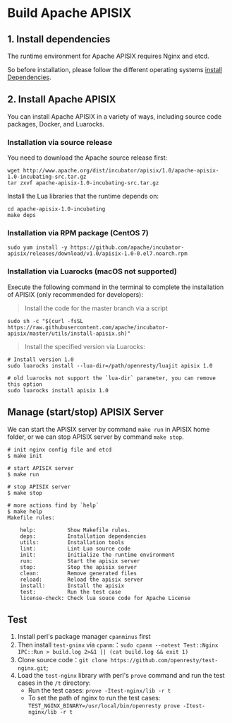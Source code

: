 <!--
#
# Licensed to the Apache Software Foundation (ASF) under one or more
# contributor license agreements.  See the NOTICE file distributed with
# this work for additional information regarding copyright ownership.
# The ASF licenses this file to You under the Apache License, Version 2.0
# (the "License"); you may not use this file except in compliance with
# the License.  You may obtain a copy of the License at
#
#     http://www.apache.org/licenses/LICENSE-2.0
#
# Unless required by applicable law or agreed to in writing, software
# distributed under the License is distributed on an "AS IS" BASIS,
# WITHOUT WARRANTIES OR CONDITIONS OF ANY KIND, either express or implied.
# See the License for the specific language governing permissions and
# limitations under the License.
#
-->

# Build Apache APISIX

## 1. Install dependencies
The runtime environment for Apache APISIX requires Nginx and etcd.

So before installation, please follow the different operating systems [install Dependencies](install-dependencies.md).

## 2. Install Apache APISIX

You can install Apache APISIX in a variety of ways, including source code packages, Docker, and Luarocks.

### Installation via source release

You need to download the Apache source release first:

```shell
wget http://www.apache.org/dist/incubator/apisix/1.0/apache-apisix-1.0-incubating-src.tar.gz
tar zxvf apache-apisix-1.0-incubating-src.tar.gz
```

Install the Lua libraries that the runtime depends on:
```shell
cd apache-apisix-1.0-incubating
make deps
```

### Installation via RPM package (CentOS 7)

```shell
sudo yum install -y https://github.com/apache/incubator-apisix/releases/download/v1.0/apisix-1.0-0.el7.noarch.rpm
```

### Installation via Luarocks (macOS not supported)

Execute the following command in the terminal to complete the installation of APISIX (only recommended for developers):

> Install the code for the master branch via a script

```shell
sudo sh -c "$(curl -fsSL https://raw.githubusercontent.com/apache/incubator-apisix/master/utils/install-apisix.sh)"
```

> Install the specified version via Luarocks:

```shell
# Install version 1.0
sudo luarocks install --lua-dir=/path/openresty/luajit apisix 1.0

# old luarocks not support the `lua-dir` parameter, you can remove this option
sudo luarocks install apisix 1.0
```

## Manage (start/stop) APISIX Server

We can start the APISIX server by command `make run` in APISIX home folder,
or we can stop APISIX server by command `make stop`.

```shell
# init nginx config file and etcd
$ make init

# start APISIX server
$ make run

# stop APISIX server
$ make stop

# more actions find by `help`
$ make help
Makefile rules:

    help:          Show Makefile rules.
    deps:          Installation dependencies
    utils:         Installation tools
    lint:          Lint Lua source code
    init:          Initialize the runtime environment
    run:           Start the apisix server
    stop:          Stop the apisix server
    clean:         Remove generated files
    reload:        Reload the apisix server
    install:       Install the apisix
    test:          Run the test case
    license-check: Check lua souce code for Apache License
```

## Test

1. Install perl's package manager `cpanminus` first
2. Then install `test-gninx` via `cpanm`:：`sudo cpanm --notest Test::Nginx IPC::Run > build.log 2>&1 || (cat build.log && exit 1)`
3. Clone source code：`git clone https://github.com/openresty/test-nginx.git`;
4. Load the `test-nginx` library with perl's `prove` command and run the test cases in the `/t` directory:
    * Run the test cases: `prove -Itest-nginx/lib -r t`
    * To set the path of nginx to run the test cases: `TEST_NGINX_BINARY=/usr/local/bin/openresty prove -Itest-nginx/lib -r t`

